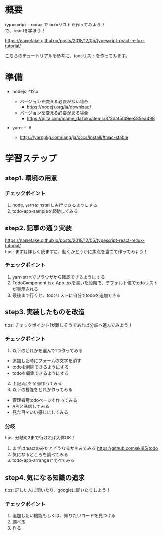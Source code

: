 # 概要
typescript + redux で todoリストを作ってみよう！  
で、reactを学ぼう！
  
https://nametake.github.io/posts/2018/12/05/typescript-react-redux-tutorial/  
  
こちらのチュートリアルを参考に、todoリストを作ってみます。

# 準備

* nodejs: ^12.x
  * バージョンを変える必要がない場合
    * https://nodejs.org/ja/download/
  * バージョンを変える必要がある場合
    * https://qiita.com/mame_daifuku/items/373daf5f49ee585ea498

* yarn: ^1.9
  * https://yarnpkg.com/lang/ja/docs/install/#mac-stable


# 学習ステップ

## step1. 環境の用意

### チェックポイント
1. node, yarnをinstallし実行できるようにする
2. todo-app-sampleを起動してみる

## step2. 記事の通り実装
https://nametake.github.io/posts/2018/12/05/typescript-react-redux-tutorial/  
tips: まずは詳しく読まずに、動くかどうかに焦点を当てて作ってみよう！

### チェックポイント
1. yarn startでブラウザから確認できるようにする
2. TodoComponent.tsx, App.tsxを書いた段階で、デフォルト値でtodoリストが表示される
3. 最後まで行くと、todoリストに自分でtodoを追加できる


## step3. 実装したものを改造

tips: チェックポイント1が難しそうであれば分岐へ進んでみよう！

### チェックポイント
1. 以下のどれかを選んで1つ作ってみる
* 追加した時にフォームの文字を消す
* todoを削除できるようにする
* todoを編集できるようにする
2. 上記3点を全部作ってみる
3. 以下の機能をどれか作ってみる
* 管理者用todoページを作ってみる
* APIと通信してみる
* 見た目をいい感じにしてみる

### 分岐

tips: 分岐の2まで行ければ大体OK！

1. まずはreactのみだとどうなるかをみてみる
https://github.com/aki85/todo
2. 気になるところを調べてみる
3. todo-app-arrangeと比べてみる

## step4. 気になる知識の追求

tips: 詳しい人に聞いたり、googleに聞いたりしよう！

### チェックポイント
1. 追加したい機能もしくは、知りたいコードを見つける
2. 調べる
3. 作る